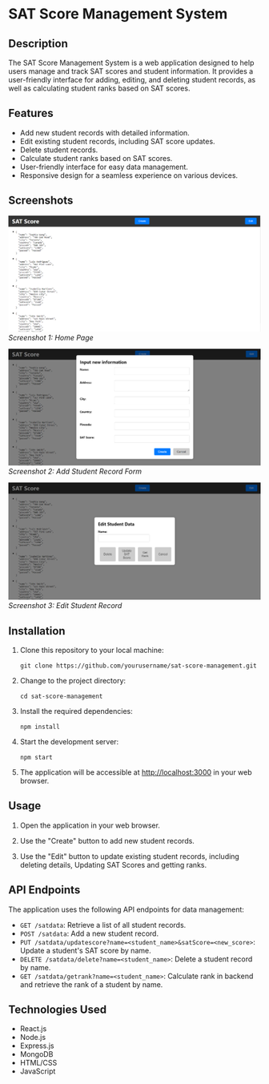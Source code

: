 # SAT Score Management System

## Description

The SAT Score Management System is a web application designed to help users manage and track SAT scores and student information. It provides a user-friendly interface for adding, editing, and deleting student records, as well as calculating student ranks based on SAT scores.

## Features

- Add new student records with detailed information.
- Edit existing student records, including SAT score updates.
- Delete student records.
- Calculate student ranks based on SAT scores.
- User-friendly interface for easy data management.
- Responsive design for a seamless experience on various devices.

## Screenshots

![ScreenshotAlt text](<Screenshot 2023-10-06 191623.png>)
_Screenshot 1: Home Page_

![Alt text](<Screenshot 2023-10-06 191635.png>)
_Screenshot 2: Add Student Record Form_

![Alt text](<Screenshot 2023-10-06 191645.png>)
_Screenshot 3: Edit Student Record_

## Installation

1. Clone this repository to your local machine:

   ```
   git clone https://github.com/yourusername/sat-score-management.git
   ```

2. Change to the project directory:

   ```
   cd sat-score-management
   ```

3. Install the required dependencies:

   ```
   npm install
   ```

4. Start the development server:

   ```
   npm start
   ```

5. The application will be accessible at [http://localhost:3000](http://localhost:3000) in your web browser.

## Usage

1. Open the application in your web browser.

2. Use the "Create" button to add new student records.

3. Use the "Edit" button to update existing student records, including deleting details, Updating SAT Scores and getting ranks.

## API Endpoints

The application uses the following API endpoints for data management:

- `GET /satdata`: Retrieve a list of all student records.
- `POST /satdata`: Add a new student record.
- `PUT /satdata/updatescore?name=<student_name>&satScore=<new_score>`: Update a student's SAT score by name.
- `DELETE /satdata/delete?name=<student_name>`: Delete a student record by name.
- `GET /satdata/getrank?name=<student_name>`: Calculate rank in backend and retrieve the rank of a student by name.

## Technologies Used

- React.js
- Node.js
- Express.js
- MongoDB
- HTML/CSS
- JavaScript
